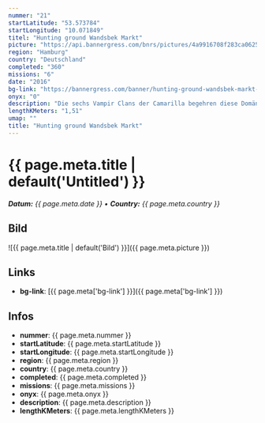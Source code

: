 ```yaml
---
nummer: "21"
startLatitude: "53.573784"
startLongitude: "10.071849"
titel: "Hunting ground Wandsbek Markt"
picture: "https://api.bannergress.com/bnrs/pictures/4a9916708f283ca0625a1546dbcf5d55"
region: "Hamburg"
country: "Deutschland"
completed: "360"
missions: "6"
date: "2016"
bg-link: "https://bannergress.com/banner/hunting-ground-wandsbek-markt-ventrue-3567"
onyx: "0"
description: "Die sechs Vampir Clans der Camarilla begehren diese Domäne. Welcher Clan wird obsiegen? Wen wirst du unterstützen?"
lengthKMeters: "1,51"
umap: ""
title: "Hunting ground Wandsbek Markt"
---
```

# {{ page.meta.title | default('Untitled') }}

_**Datum:** {{ page.meta.date }} • **Country:** {{ page.meta.country }}_

## Bild
![{{ page.meta.title | default('Bild') }}]({{ page.meta.picture }})

## Links
- **bg-link**: [{{ page.meta['bg-link'] }}]({{ page.meta['bg-link'] }})

## Infos
- **nummer**: {{ page.meta.nummer }}
- **startLatitude**: {{ page.meta.startLatitude }}
- **startLongitude**: {{ page.meta.startLongitude }}
- **region**: {{ page.meta.region }}
- **country**: {{ page.meta.country }}
- **completed**: {{ page.meta.completed }}
- **missions**: {{ page.meta.missions }}
- **onyx**: {{ page.meta.onyx }}
- **description**: {{ page.meta.description }}
- **lengthKMeters**: {{ page.meta.lengthKMeters }}
